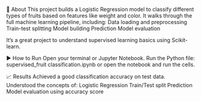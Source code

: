 📝 About
This project builds a Logistic Regression model to classify different types of fruits based on features like weight and color.
It walks through the full machine learning pipeline, including:
Data loading and preprocessing
Train-test splitting
Model building
Prediction
Model evaluation

It’s a great project to understand supervised learning basics using Scikit-learn.

▶️ How to Run
Open your terminal or Jupyter Notebook.
Run the Python file:
supervised_fruit classification.ipynb
or open the notebook and run the cells.

📈 Results
Achieved a good classification accuracy on test data.
Understood the concepts of:
Logistic Regression
Train/Test split
Prediction
Model evaluation using accuracy score
